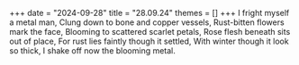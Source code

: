 +++
date = "2024-09-28"
title = "28.09.24"
themes = []
+++
I fright myself a metal man,
Clung down to bone and copper vessels,
Rust-bitten flowers mark the face,
Blooming to scattered scarlet petals,
Rose flesh beneath sits out of place,
For rust lies faintly though it settled,
With winter though it look so thick,
I shake off now the blooming metal.
